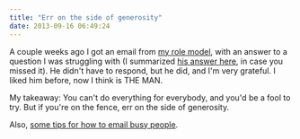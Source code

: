```yaml
---
title: "Err on the side of generosity"
date: 2013-09-16 06:49:24
---
```


A couple weeks ago I got an email from <a href="http://sivers.org/">my role model</a>, with an answer to a question I was struggling with (I summarized <a href="{{site.url}}/2013/09/03/my-3rd-place">his answer here</a>, in case you missed it). He didn't have to respond, but he did, and I'm very grateful. I liked him before, now I think is THE MAN.

My takeaway: You can't do everything for everybody, and you'd be a fool to try. But if you're on the fence, err on the side of generosity.

Also, <a href="http://bryanbraun.com/2013/08/16/how-to-email-busy-people">some tips for how to email busy people</a>.
